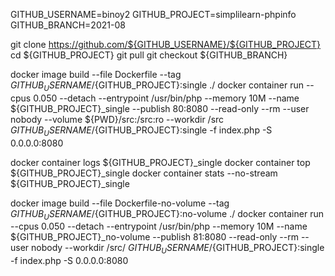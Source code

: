 GITHUB_USERNAME=binoy2
GITHUB_PROJECT=simplilearn-phpinfo
GITHUB_BRANCH=2021-08

git clone https://github.com/${GITHUB_USERNAME}/${GITHUB_PROJECT}
cd ${GITHUB_PROJECT}
git pull
git checkout ${GITHUB_BRANCH}

docker image build --file Dockerfile --tag ${GITHUB_USERNAME}/${GITHUB_PROJECT}:single ./
docker container run --cpus 0.050 --detach --entrypoint /usr/bin/php --memory 10M --name ${GITHUB_PROJECT}_single --publish 80:8080 --read-only --rm --user nobody --volume ${PWD}/src:/src:ro --workdir /src ${GITHUB_USERNAME}/${GITHUB_PROJECT}:single -f index.php -S 0.0.0.0:8080

docker container logs ${GITHUB_PROJECT}_single 
docker container top ${GITHUB_PROJECT}_single 
docker container stats --no-stream ${GITHUB_PROJECT}_single 


docker image build --file Dockerfile-no-volume --tag ${GITHUB_USERNAME}/${GITHUB_PROJECT}:no-volume ./
docker container run --cpus 0.050 --detach --entrypoint /usr/bin/php --memory 10M --name ${GITHUB_PROJECT}_no-volume --publish 81:8080 --read-only --rm --user nobody --workdir /src/ ${GITHUB_USERNAME}/${GITHUB_PROJECT}:single -f index.php -S 0.0.0.0:8080

